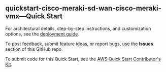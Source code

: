 ## quickstart-cisco-meraki-sd-wan-cisco-meraki-vmx—Quick Start

For architectural details, step-by-step instructions, and customization options, see the [deployment guide](https://aws-quickstart.github.io/quickstart-cisco-meraki-sd-wan-cisco-meraki-vmx/).

To post feedback, submit feature ideas, or report bugs, use the **Issues** section of this GitHub repo. 

To submit code for this Quick Start, see the [AWS Quick Start Contributor's Kit](https://aws-quickstart.github.io/).